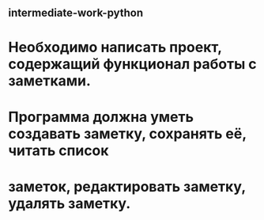 ## intermediate-work-python

# Необходимо написать проект, содержащий функционал работы с заметками.
# Программа должна уметь создавать заметку, сохранять её, читать список
# заметок, редактировать заметку, удалять заметку.
